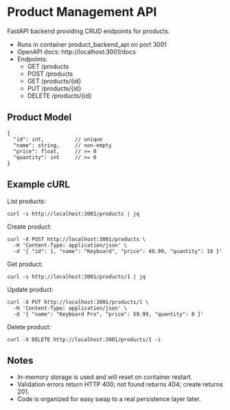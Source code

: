 # Product Management API

FastAPI backend providing CRUD endpoints for products.

- Runs in container product_backend_api on port 3001
- OpenAPI docs: http://localhost:3001/docs
- Endpoints:
  - GET /products
  - POST /products
  - GET /products/{id}
  - PUT /products/{id}
  - DELETE /products/{id}

## Product Model

```
{
  "id": int,          // unique
  "name": string,     // non-empty
  "price": float,     // >= 0
  "quantity": int     // >= 0
}
```

## Example cURL

List products:
```
curl -s http://localhost:3001/products | jq
```

Create product:
```
curl -X POST http://localhost:3001/products \
  -H 'Content-Type: application/json' \
  -d '{ "id": 1, "name": "Keyboard", "price": 49.99, "quantity": 10 }'
```

Get product:
```
curl -s http://localhost:3001/products/1 | jq
```

Update product:
```
curl -X PUT http://localhost:3001/products/1 \
  -H 'Content-Type: application/json' \
  -d '{ "name": "Keyboard Pro", "price": 59.99, "quantity": 8 }'
```

Delete product:
```
curl -X DELETE http://localhost:3001/products/1 -i
```

## Notes

- In-memory storage is used and will reset on container restart.
- Validation errors return HTTP 400; not found returns 404; create returns 201.
- Code is organized for easy swap to a real persistence layer later.
